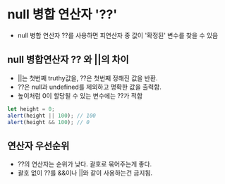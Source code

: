 # null 병합 연산자 '??'

- null 병합 연산자 ??를 사용하면 피연산자 중 값이 '확정된' 변수를 찾을 수 있음

## null 병합연산자 ?? 와 ||의 차이

- ||는 첫번째 truthy값을, ??은 첫번째 정해진 값을 반환.
- ??은 null과 undefined를 제외하고 명확한 값을 출력함.
- 높이처럼 0이 할당될 수 있는 변수에는 ??가 적합

```javascript
let height = 0;
alert(height || 100); // 100
alert(height && 100); // 0
```

## 연산자 우선순위

- ??의 연산자는 순위가 낮다. 괄호로 묶어주는게 좋다.
- 괄호 없이 ??를 &&이나 ||와 같이 사용하는건 금지됨.
